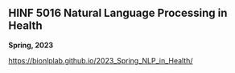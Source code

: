 ## HINF 5016 Natural Language Processing in Health

**Spring, 2023**

https://bionlplab.github.io/2023_Spring_NLP_in_Health/
